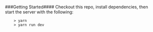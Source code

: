 ###Getting Started####
Checkout this repo, install dependencies, then start the server with the following:

```
	> yarn
	> yarn run dev
```
